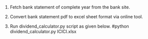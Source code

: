 1. Fetch bank statement of complete year from the bank site.

2. Convert bank statement pdf to excel sheet format via online tool.

3. Run dividend_calculator.py script as given below.
   #python dividend_calculator.py ICICI.xlsx
